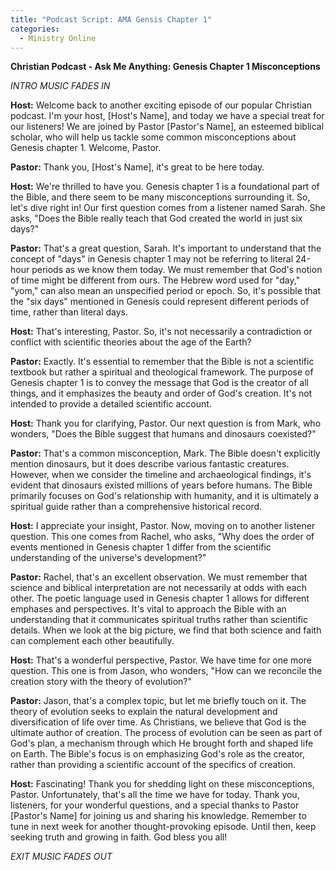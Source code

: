 ```yaml
---
title: "Podcast Script: AMA Gensis Chapter 1"
categories:
  - Ministry Online
---
```

**Christian Podcast - Ask Me Anything: Genesis Chapter 1 Misconceptions**

*INTRO MUSIC FADES IN*

**Host:** Welcome back to another exciting episode of our popular Christian podcast. I'm your host, [Host's Name], and today we have a special treat for our listeners! We are joined by Pastor [Pastor's Name], an esteemed biblical scholar, who will help us tackle some common misconceptions about Genesis chapter 1. Welcome, Pastor.

**Pastor:** Thank you, [Host's Name], it's great to be here today.

**Host:** We're thrilled to have you. Genesis chapter 1 is a foundational part of the Bible, and there seem to be many misconceptions surrounding it. So, let's dive right in! Our first question comes from a listener named Sarah. She asks, "Does the Bible really teach that God created the world in just six days?"

**Pastor:** That's a great question, Sarah. It's important to understand that the concept of "days" in Genesis chapter 1 may not be referring to literal 24-hour periods as we know them today. We must remember that God's notion of time might be different from ours. The Hebrew word used for "day," "yom," can also mean an unspecified period or epoch. So, it's possible that the "six days" mentioned in Genesis could represent different periods of time, rather than literal days.

**Host:** That's interesting, Pastor. So, it's not necessarily a contradiction or conflict with scientific theories about the age of the Earth?

**Pastor:** Exactly. It's essential to remember that the Bible is not a scientific textbook but rather a spiritual and theological framework. The purpose of Genesis chapter 1 is to convey the message that God is the creator of all things, and it emphasizes the beauty and order of God's creation. It's not intended to provide a detailed scientific account.

**Host:** Thank you for clarifying, Pastor. Our next question is from Mark, who wonders, "Does the Bible suggest that humans and dinosaurs coexisted?"

**Pastor:** That's a common misconception, Mark. The Bible doesn't explicitly mention dinosaurs, but it does describe various fantastic creatures. However, when we consider the timeline and archaeological findings, it's evident that dinosaurs existed millions of years before humans. The Bible primarily focuses on God's relationship with humanity, and it is ultimately a spiritual guide rather than a comprehensive historical record.

**Host:** I appreciate your insight, Pastor. Now, moving on to another listener question. This one comes from Rachel, who asks, "Why does the order of events mentioned in Genesis chapter 1 differ from the scientific understanding of the universe's development?"

**Pastor:** Rachel, that's an excellent observation. We must remember that science and biblical interpretation are not necessarily at odds with each other. The poetic language used in Genesis chapter 1 allows for different emphases and perspectives. It's vital to approach the Bible with an understanding that it communicates spiritual truths rather than scientific details. When we look at the big picture, we find that both science and faith can complement each other beautifully.

**Host:** That's a wonderful perspective, Pastor. We have time for one more question. This one is from Jason, who wonders, "How can we reconcile the creation story with the theory of evolution?"

**Pastor:** Jason, that's a complex topic, but let me briefly touch on it. The theory of evolution seeks to explain the natural development and diversification of life over time. As Christians, we believe that God is the ultimate author of creation. The process of evolution can be seen as part of God's plan, a mechanism through which He brought forth and shaped life on Earth. The Bible's focus is on emphasizing God's role as the creator, rather than providing a scientific account of the specifics of creation.

**Host:** Fascinating! Thank you for shedding light on these misconceptions, Pastor. Unfortunately, that's all the time we have for today. Thank you, listeners, for your wonderful questions, and a special thanks to Pastor [Pastor's Name] for joining us and sharing his knowledge. Remember to tune in next week for another thought-provoking episode. Until then, keep seeking truth and growing in faith. God bless you all!

*EXIT MUSIC FADES OUT*
